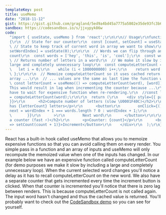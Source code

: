 ```yaml
---
templateKey: post
title: useMemo
date: "2018-11-12"
gist: https://gist.github.com/gragland/5ed9a4bd45a7775a5802e35de93fc3b6
sandbox: https://codesandbox.io/s/jjxypyk86w
code:
  "import { useState, useMemo } from 'react';\r\n\r\n// Usage\r\nfunction App()
  {\r\n  // State for our counter\r\n  const [count, setCount] = useState(0);\r\n
  \ // State to keep track of current word in array we want to show\r\n  const [wordIndex,
  setWordIndex] = useState(0);\r\n\r\n  // Words we can flip through and view letter
  count\r\n  const words = ['hey', 'this', 'is', 'cool'];\r\n  const word = words[wordIndex];\r\n\r\n
  \ // Returns number of letters in a word\r\n  // We make it slow by including a
  large and completely unnecessary loop\r\n  const computeLetterCount = word => {\r\n
  \   let i = 0;\r\n    while (i < 1000000000) i++;\r\n    return word.length;\r\n
  \ };\r\n\r\n  // Memoize computeLetterCount so it uses cached return value if input
  array ...\r\n  // ... values are the same as last time the function was run.\r\n
  \ const letterCount = useMemo(() => computeLetterCount(word), [word]);\r\n\r\n  //
  This would result in lag when incrementing the counter because ...\r\n  // ... we'd
  have to wait for expensive function when re-rendering.\r\n  //const letterCount
  = computeLetterCount(word);\r\n\r\n  return (\r\n    <div style={{ padding: '15px'
  }}>\r\n      <h2>Compute number of letters (slow \U0001F40C)</h2>\r\n      <p>\"{word}\"
  has {letterCount} letters</p>\r\n      <button\r\n        onClick={() => {\r\n          const
  next = wordIndex + 1 === words.length ? 0 : wordIndex + 1;\r\n          setWordIndex(next);\r\n
  \       }}\r\n      >\r\n        Next word\r\n      </button>\r\n\r\n      <h2>Increment
  a counter (fast ⚡️)</h2>\r\n      <p>Counter: {count}</p>\r\n      <button onClick={()
  => setCount(count + 1)}>Increment</button>\r\n    </div>\r\n  );\r\n}"
---
```


React has a built-in hook called useMemo that allows you to memoize expensive functions so that you can avoid calling them on every render. You simple pass in a function and an array of inputs and useMemo will only recompute the memoized value when one of the inputs has changed. In our example below we have an expensive function called computeLetterCount (for demo purposes we make it slow by including a large and completely unnecessary loop). When the current selected word changes you'll notice a delay as it has to recall computeLetterCount on the new word. We also have a separate counter that gets incremented every time the increment button is clicked. When that counter is incremented you'll notice that there is zero lag between renders. This is because computeLetterCount is not called again. The input word hasn't changed and thus the cached value is returned. You'll probably want to check out the [CodeSandbox demo](https://codesandbox.io/s/jjxypyk86w) so you can see for yourself.
